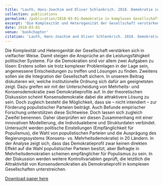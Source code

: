 ```yaml
---
title: "Lauth, Hans-Joachim and Oliver Schlenkrich. 2018. Demokratie in komplexen Gesellschaften. Demokratieprofile – Responsivität – Populismus. In: Mannewitz, Tom [ed.]: Die Demokratie und ihre Defekte, 145-168. Wiesbaden: VS-Verlag."
collection: publications
permalink: /publication/2018-03-01-Demokratie in komplexen Gesellschaften
excerpt: 'Die Komplexität und Heterogenität der Gesellschaft verstärken sich in vielfacher Weise. Damit steigen die Ansprüche an die Leistungsfähigkeit politischer Systeme. Für die Demokratien sind vor allem zwei Aufgaben zu lösen: Erstens sollen sie trotz komplexer Problemlagen in der Lage sein, angemessene Entscheidungen zu treffen und Lösungen zu finden. Zweitens sollen sie die Integration der Gesellschaft sichern. In unserem Beitrag diskutieren wir, welche institutionelle Ordnung sich dafür am geeignetsten zeigt. Dazu greifen wir mit der Unterscheidung von Mehrheits- und Konsensdemokratie zwei Demokratieprofile auf. In der theoretischen Diskussion scheint Konsensdemokratie dabei die attraktivere Lösung zu sein. Doch zugleich besteht die Möglichkeit, dass sie – nicht intendiert – zur Förderung populistischer Parteien beiträgt. Auch Befunde empirischer Forschung unterstützen diese Sichtweise. Doch lassen sich zugleich Zweifel benennen. Daher überprüfen wir diesen Zusammenhang mit einer innovativen Modellierung, die Individualebene und Strukturdaten verbindet. Untersucht werden politische Einstellungen (Empfänglichkeit für Populismus), die Wahl von populistischen Parteien und die Ausprägung des Regierungssystems (Konsens- vs. Mehrheitsdemokratie) in 20 Ländern. In der Analyse zeigt sich, dass das Demokratieprofil zwar keinen direkten Effekt auf die Wahl populistischer Parteien besitzt, aber Befragte in Mehrheitsdemokratien scheinen empfänglicher für Populismus zu sein. In der Diskussion werden weitere Kontrollvariablen geprüft, die letztlich die Attraktivität von Konsensdemokratien als Demokratieprofil in komplexen Gesellschaften unterstreichen.'
date: 2018-03-01
venue: 'bookchapter'
citation: 'Lauth, Hans-Joachim and Oliver Schlenkrich. 2018. Demokratie in komplexen Gesellschaften. Demokratieprofile – Responsivität – Populismus. In: Mannewitz, Tom [ed.]: Die Demokratie und ihre Defekte, 145-168. Wiesbaden: VS-Verlag.'
---
```


Die Komplexität und Heterogenität der Gesellschaft verstärken sich in vielfacher Weise. Damit steigen die Ansprüche an die Leistungsfähigkeit politischer Systeme. Für die Demokratien sind vor allem zwei Aufgaben zu lösen: Erstens sollen sie trotz komplexer Problemlagen in der Lage sein, angemessene Entscheidungen zu treffen und Lösungen zu finden. Zweitens sollen sie die Integration der Gesellschaft sichern. In unserem Beitrag diskutieren wir, welche institutionelle Ordnung sich dafür am geeignetsten zeigt. Dazu greifen wir mit der Unterscheidung von Mehrheits- und Konsensdemokratie zwei Demokratieprofile auf. In der theoretischen Diskussion scheint Konsensdemokratie dabei die attraktivere Lösung zu sein. Doch zugleich besteht die Möglichkeit, dass sie – nicht intendiert – zur Förderung populistischer Parteien beiträgt. Auch Befunde empirischer Forschung unterstützen diese Sichtweise. Doch lassen sich zugleich Zweifel benennen. Daher überprüfen wir diesen Zusammenhang mit einer innovativen Modellierung, die Individualebene und Strukturdaten verbindet. Untersucht werden politische Einstellungen (Empfänglichkeit für Populismus), die Wahl von populistischen Parteien und die Ausprägung des Regierungssystems (Konsens- vs. Mehrheitsdemokratie) in 20 Ländern. In der Analyse zeigt sich, dass das Demokratieprofil zwar keinen direkten Effekt auf die Wahl populistischer Parteien besitzt, aber Befragte in Mehrheitsdemokratien scheinen empfänglicher für Populismus zu sein. In der Diskussion werden weitere Kontrollvariablen geprüft, die letztlich die Attraktivität von Konsensdemokratien als Demokratieprofil in komplexen Gesellschaften unterstreichen.

[Download paper here](https://link.springer.com/chapter/10.1007%2F978-3-658-20848-6_7)

